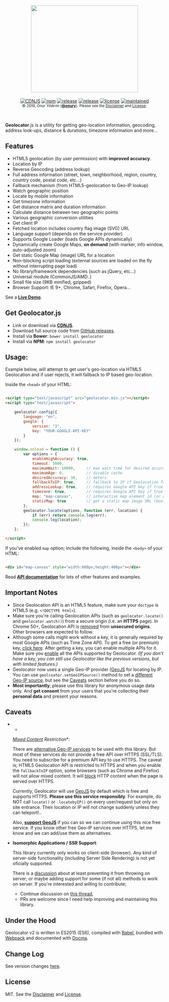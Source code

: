 <h1 align="center">
    <a href="https://github.com/onury/geolocator">
        <img width="340" height="275" src="https://raw.github.com/onury/geolocator/master/geolocator-logo.png"  alt=""/>
    </a>
</h1>

<p align="center">
<a href="https://cdnjs.com/libraries/geolocator"><img src="https://img.shields.io/cdnjs/v/geolocator.svg?style=flat-square" alt="CDNJS" /></a>
<a href="https://www.npmjs.com/package/geolocator"><img src="http://img.shields.io/npm/v/geolocator.svg?style=flat-square" alt="npm" /></a>
<a href="https://github.com/onury/geolocator"><img src="https://img.shields.io/github/release/onury/geolocator.svg?style=flat-square" alt="release" /></a>
<a href="https://david-dm.org/onury/geolocator"><img src="https://david-dm.org/onury/geolocator.svg?style=flat-square" alt="release" /></a>
<a href="https://github.com/onury/geolocator/blob/master/LICENSE"><img src="http://img.shields.io/npm/l/geolocator.svg?style=flat-square" alt="license" /></a>
<a href="https://github.com/onury/geolocator/graphs/commit-activity"><img src="https://img.shields.io/maintenance/yes/2019.svg?style=flat-square" alt="maintained" /></a>
<br />
<sub>© 2019, Onur Yıldırım (<b><a href="https://github.com/onury">@onury</a></b>). Please see the <a href="https://github.com/onury/geolocator/blob/master/DISCLAIMER">Disclaimer</a> and <a href="https://github.com/onury/geolocator/blob/master/LICENSE">License</a>.</sub>
</p>
<br />

**Geolocator**.js is a utility for getting geo-location information, geocoding, address look-ups,
distance & durations, timezone information and more...

## Features

- HTML5 geolocation (by user permission) with **improved accuracy**.
- Location by IP
- Reverse Geocoding (address lookup)
- Full address information (street, town, neighborhood, region, country, country code, postal code,
  etc...)
- Fallback mechanism (from HTML5-geolocation to Geo-IP lookup)
- Watch geographic position
- Locate by mobile information
- Get timezone information
- Get distance matrix and duration information
- Calculate distance between two geographic points
- Various geographic conversion utilities
- Get client IP
- Fetched location includes country flag image (SVG) URL
- Language support (depends on the service provider)
- Supports Google Loader (loads Google APIs dynamically)
- Dynamically create Google Maps, **on demand** (with marker, info window, auto-adjusted zoom)
- Get static Google Map (image) URL for a location
- Non-blocking script loading (external sources are loaded on the fly without interrupting page
  load)
- No library/framework dependencies (such as jQuery, etc...)
- Universal module (CommonJS/AMD..)
- Small file size (9KB minified, gzipped)
- Browser Support: IE 9+, Chrome, Safari, Firefox, Opera...

See a [**Live Demo**](https://onury.github.io/geolocator/?content=examples).

## Get Geolocator.js

- Link or download via [**CDNJS**][cdnjs].
- Download full source code from [GitHub releases][releases].
- Install via **Bower**: `bower install geolocator`
- Install via **NPM**: `npm install geolocator`

## Usage:

Example below, will attempt to get user's geo-location via HTML5 Geolocation and if user rejects, it
will fallback to IP based geo-location.

Inside the `<head>` of your HTML:

```html

<script type="text/javascript" src="geolocator.min.js"></script>
<script type="text/javascript">

    geolocator.config({
        language: "en",
        google: {
            version: "3",
            key: "YOUR-GOOGLE-API-KEY"
        }
    });

    window.onload = function () {
        var options = {
            enableHighAccuracy: true,
            timeout: 5000,
            maximumWait: 10000,     // max wait time for desired accuracy
            maximumAge: 0,          // disable cache
            desiredAccuracy: 30,    // meters
            fallbackToIP: true,     // fallback to IP if Geolocation fails or rejected
            addressLookup: true,    // requires Google API key if true
            timezone: true,         // requires Google API key if true
            map: "map-canvas",      // interactive map element id (or options object)
            staticMap: true         // get a static map image URL (boolean or options object)
        };
        geolocator.locate(options, function (err, location) {
            if (err) return console.log(err);
            console.log(location);
        });
    };

</script>
```

If you've enabled `map` option; include the following, inside the `<body>` of your HTML:

```html

<div id="map-canvas" style="width:600px;height:400px"></div>
```

Read [**API documentation**][api-docs] for lots of other features and examples.

## Important Notes

- Since Geolocation API is an HTML5 feature, make sure your `doctype` is HTML5 (e.g.
  `<!DOCTYPE html>`).
- Make sure you're calling Geolocation APIs (such as `geolocator.locate()` and `geolocator.watch()`)
  from a secure origin (i.e. an **HTTPS** page). In Chrome 50+, Geolocation API
  is [removed][chrome-unsecure] from **unsecured origins**. Other browsers are expected to follow.
- Although some calls might work without a key, it is generally required by most Google APIs (such
  as Time Zone API). To get a free (or premium) key, [click here][google-docs]. After getting a key,
  you can enable multiple APIs for it. Make sure you [enable][google-console] all the APIs supported
  by Geolocator. *(If you don't have a key, you can still use Geolocator like the previous versions,
  but with limited features.)*
- Geolocator now uses a single Geo-IP provider ([GeoJS](https://www.geojs.io) for locating by IP.
  You can use `geolcoator.setGeoIPSource()` method to set a [different Geo-IP source][geo-src], but
  see the [Caveats](#caveats) section before you do so.
- **Most importantly**; please use this library for anonymous usage data only. And **get consent**
  from your users that you're collecting their **personal data** and present your reasons.

## Caveats

- *
  *[Mixed Content](https://developers.google.com/web/fundamentals/security/prevent-mixed-content/what-is-mixed-content)
  Restriction**:

  There are [alternative Geo-IP services][geo-src] to be used with this library. But most of these
  services do not provide a free API over HTTPS (SSL/TLS). You need to subscribe for a premium API
  key to use HTTPS. The caveat is; HTML5 Geolocation API is restricted to HTTPS and when you enable
  the `fallbackToIP` option, some browsers (such as Chrome and Firefox) will not allow mixed
  content. It
  will [block](https://developer.mozilla.org/en-US/docs/Web/Security/Mixed_content/How_to_fix_website_with_mixed_content)
  HTTP content when the page is served over HTTPS.

  Currently, Geolocator will use [GeoJS](https://www.geojs.io) by default which is free and supports
  HTTPS. **Please use this service responsibly**. For example, do NOT call `locate()` or
  `.locatebyIP()` on every user/request but only on site entrance. Their location or IP will not
  change suddenly unless they can teleport!..

  Also, [**support GeoJS**](https://www.geojs.io) if you can so we can continue using this nice free
  service. If you know other free Geo-IP services over HTTPS, let me know and we can add/use them as
  alternatives.

- **Isomorphic Applications / SSR Support**:

  This library currently only works on client-side (browser). Any kind of server-side
  functionality (including Server Side Rendering) is not yet oficially supported.

  There is a [discussion](https://github.com/onury/geolocator/issues/55) about at least preventing
  it from throwing on server; or maybe adding support for some (if not all) methods to work on
  server. If you're interested and willing to contribute;

    - Continue discussion on [this thread](https://github.com/onury/geolocator/issues/55),
    - PRs are welcome since I need help improving and maintaining this library.

## Under the Hood

Geolocator v2 is written in ES2015 (ES6), compiled with [Babel][babel], bundled
with [Webpack][webpack] and documented with [Docma][docma].

## Change Log

See version changes [here][changelog].

## License

MIT. See the [Disclaimer][disclaimer] and [License][license].


[api-docs]:https://onury.github.io/geolocator/?api=geolocator

[changelog]:https://onury.github.io/geolocator/?content=changelog

[license]: https://github.com/onury/geolocator/blob/master/LICENSE

[disclaimer]: https://github.com/onury/geolocator/blob/master/DISCLAIMER

[uncompressed]: https://raw.github.com/onury/geolocator/master/src/geolocator.js

[compressed]: https://raw.github.com/onury/geolocator/master/src/geolocator.min.js

[cdnjs]:https://cdnjs.com/libraries/geolocator

[demo]: http://rawgit.com/onury/geolocator/master/example/index.html

[geo-src]:https://github.com/onury/geolocator/tree/master/src/geo-ip-sources

[example-img]: https://raw.github.com/onury/geolocator/master/screenshots/geolocator-example.jpg

[npm-package]: https://www.npmjs.com/package/geolocator

[releases]:https://github.com/onury/geolocator/releases

[legacy-version]:https://github.com/onury/geolocator/releases/tag/v1.2.9

[babel]:https://github.com/babel/babel

[webpack]:https://github.com/webpack/webpack

[docma]:https://github.com/onury/docma

[google-docs]:https://developers.google.com/maps/documentation/javascript

[google-console]:https://console.developers.google.com

[chrome-unsecure]:https://developers.google.com/web/updates/2016/04/geolocation-on-secure-contexts-only?hl=en

[bug-884921]:https://bugzilla.mozilla.org/show_bug.cgi?id=884921

[bug-675533]:https://bugzilla.mozilla.org/show_bug.cgi?id=675533
